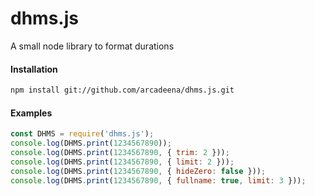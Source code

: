 # dhms.js

A small node library to format durations

#### Installation

```bash
npm install git://github.com/arcadeena/dhms.js.git
```

#### Examples

```js
const DHMS = require('dhms.js');
console.log(DHMS.print(1234567890));                                   // 14d 6h 56m 7s 890ms
console.log(DHMS.print(1234567890, { trim: 2 }));                      // 14d 6h 56m
console.log(DHMS.print(1234567890, { limit: 2 }));                     // 14d 6h
console.log(DHMS.print(1234567890, { hideZero: false }));              // 0y 0M 14d 6h 56m 7s 890ms
console.log(DHMS.print(1234567890, { fullname: true, limit: 3 }));     // 14days 6hours and 56minutes
```
